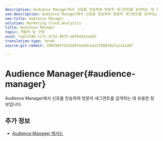 ```yaml
---
description: Audience Manager에서 신호를 전송하여 방문자 세그먼트를 검색하는 데 유용한 정보입니다.
seo-description: Audience Manager에서 신호를 전송하여 방문자 세그먼트를 검색하는 데 유용한 정보입니다.
seo-title: Audience Manager
solution: Marketing Cloud,Analytics
title: Audience Manager
topic: 개발자 및 구현
uuid: fadc3296-c17c-4732-9b75-a6fb4d33a282
translation-type: tm+mt
source-git-commit: 398299575a32d4fee4dcea22788839afa13a1a0f

---
```



# Audience Manager{#audience-manager}

Audience Manager에서 신호를 전송하여 방문자 세그먼트를 검색하는 데 유용한 정보입니다.

## 추가 정보

+ [Audience Manager 메서드](/help/windows-appstore/audiencemgmt/audience-manager-methods.md)